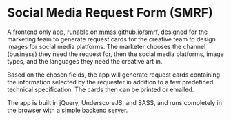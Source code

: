 # Social Media Request Form (SMRF)

A frontend only app, runable on [mmss.github.io/smrf](https://mmss.github.io/smrf), designed for the marketing team to generate request cards for the creative team to design images for social media platforms.  The marketer chooses the channel (business) they need the request for, then the social media platforms, image types, and the languages they need the creative art in.

Based on the chosen fields, the app will generate request cards containing the information selected by the requester in addition to a few predefined technical specification.  The cards then can be printed or emailed.

The app is built in jQuery, UnderscoreJS, and SASS, and runs completely in the browser with a simple backend server.
